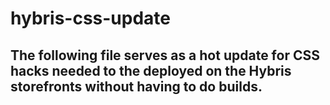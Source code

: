 # hybris-css-update

## The following file serves as a hot update for CSS hacks needed to the deployed on the Hybris storefronts without having to do builds.